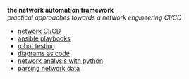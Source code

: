 **the network automation framework**  
_practical approaches towards a network engineering CI/CD_  


* [network CI/CD](https://github.com/sdncoder/network-ci-cd)  
* [ansible playbooks](https://github.com/sdncoder/playbooks)  
* [robot testing](https://github.com/sdncoder/robot)  
* [diagrams as code](https://github.com/sdncoder/diagrams)
* [network analysis with python](https://github.com/sdncoder/sr-te-networkx)  
* [parsing network data](https://github.com/sdncoder/text-parsing)  










 
